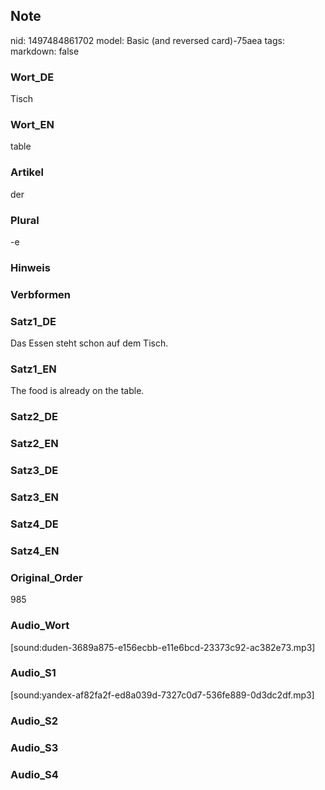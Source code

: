 ## Note
nid: 1497484861702
model: Basic (and reversed card)-75aea
tags: 
markdown: false

### Wort_DE
Tisch

### Wort_EN
table

### Artikel
der

### Plural
-e

### Hinweis


### Verbformen


### Satz1_DE
Das Essen steht schon auf dem Tisch.

### Satz1_EN
The food is already on the table.

### Satz2_DE


### Satz2_EN


### Satz3_DE


### Satz3_EN


### Satz4_DE


### Satz4_EN


### Original_Order
985

### Audio_Wort
[sound:duden-3689a875-e156ecbb-e11e6bcd-23373c92-ac382e73.mp3]

### Audio_S1
[sound:yandex-af82fa2f-ed8a039d-7327c0d7-536fe889-0d3dc2df.mp3]

### Audio_S2


### Audio_S3


### Audio_S4

